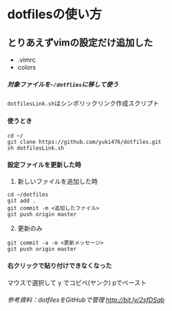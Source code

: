 dotfilesの使い方
===

## とりあえずvimの設定だけ追加した
- .vimrc
- colors

##### 対象ファイルを`~/dotflies`に移して使う
`dotfilesLink.sh`はシンボリックリンク作成スクリプト


#### 使うとき

```shell
cd ~/
git clone https://github.com/yuki476/dotfiles.git
sh dotfilesLink.sh
```

#### 設定ファイルを更新した時
 1. 新しいファイルを追加した時
 ```shell
cd ~/dotfiles
git add .
git commit -m <追加したファイル>
git push origin master 
```

2. 更新のみ
```shell
git commit -a -m <更新メッセージ>
git push origin master
```

#### 右クリックで貼り付けできなくなった
マウスで選択して y でコピペ(ヤンク) pでペースト



###### 参考資料：dotfilesをGitHubで管理 http://bit.ly/2sfDSqb



